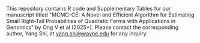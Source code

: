 This repository contains R code and Supplementary Tables for our manuscript titled "MCMC-CE: A Novel and Efficient Algorithm for Estimating Small Right-Tail Probabilities of Quadratic Forms with Applications in Genomics" by Ong V et al (2025+). Please contact the corresponding author, Yang Shi, at yang.shi@wayne.edu for any inquiry.
